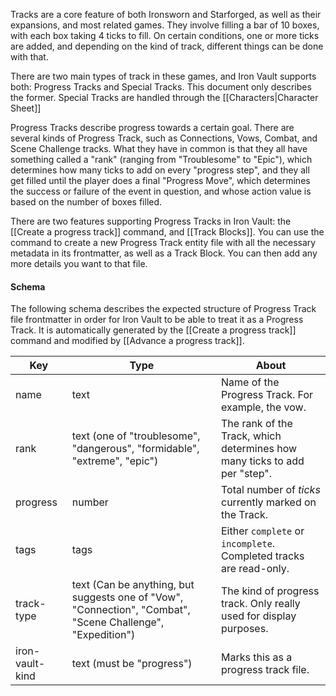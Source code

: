 Tracks are a core feature of both Ironsworn and Starforged, as well as their expansions, and most related games. They involve filling a bar of 10 boxes, with each box taking 4 ticks to fill. On certain conditions, one or more ticks are added, and depending on the kind of track, different things can be done with that.

There are two main types of track in these games, and Iron Vault supports both: Progress Tracks and Special Tracks. This document only describes the former. Special Tracks are handled through the [[Characters|Character Sheet]]

Progress Tracks describe progress towards a certain goal. There are several kinds of Progress Track, such as Connections, Vows, Combat, and Scene Challenge tracks. What they have in common is that they all have something called a "rank" (ranging from "Troublesome" to "Epic"), which determines how many ticks to add on every "progress step", and they all get filled until the player does a final "Progress Move", which determines the success or failure of the event in question, and whose action value is based on the number of boxes filled.

There are two features supporting Progress Tracks in Iron Vault: the [[Create a progress track]] command, and [[Track Blocks]]. You can use the command to create a new Progress Track entity file with all the necessary metadata in its frontmatter, as well as a Track Block. You can then add any more details you want to that file.
#### Schema

The following schema describes the expected structure of Progress Track file frontmatter in order for Iron Vault to be able to treat it as a Progress Track. It is automatically generated by the [[Create a progress track]] command and modified by [[Advance a progress track]].

| Key             | Type                                                                                                       | About                                                                     |
| --------------- | ---------------------------------------------------------------------------------------------------------- | ------------------------------------------------------------------------- |
| name            | text                                                                                                       | Name of the Progress Track. For example, the vow.                         |
| rank            | text (one of "troublesome", "dangerous", "formidable", "extreme", "epic")                                  | The rank of the Track, which determines how many ticks to add per "step". |
| progress        | number                                                                                                     | Total number of _ticks_ currently marked on the Track.                    |
| tags            | tags                                                                                                       | Either `complete` or `incomplete`. Completed tracks are read-only.        |
| track-type      | text (Can be anything, but suggests one of "Vow", "Connection", "Combat", "Scene Challenge", "Expedition") | The kind of progress track. Only really used for display purposes.        |
| iron-vault-kind | text (must be "progress")                                                                                  | Marks this as a progress track file.                                      |
